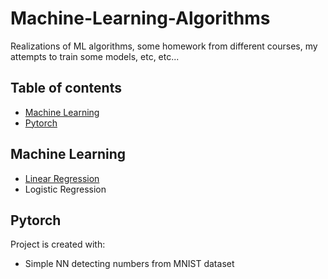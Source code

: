 # Machine-Learning-Algorithms
Realizations of ML algorithms, some homework from different courses, my attempts to train some models, etc, etc...


## Table of contents
* [Machine Learning](#machine-learning)
* [Pytorch](#pytorch)

## Machine Learning
* [Linear Regression](https://github.com/xtbtds/Machine-Learning-Algorithms)
* Logistic Regression

## Pytorch
Project is created with:
* Simple NN detecting numbers from MNIST dataset
